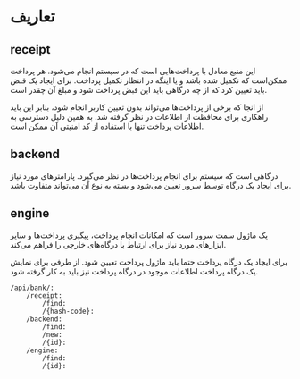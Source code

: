 # تعاریف

## receipt

این منبع معادل با پرداخت‌هایی است که در سیستم انجام می‌شود. هر پرداخت ممکن‌است که تکمیل شده باشد و یا اینگه در انتظار تکمیل پرداخت. برای ایجاد یک قبض باید تعیین کرد که از چه درگاهی باید این قبض پرداخت شود و مبلغ آن چقدر است.

از انجا که برخی از پرداخت‌ها می‌تواند بدون تعیین کاربر انجام شود، بنابر این باید راهکاری برای محافظت از اطلاعات در نظر گرفته شد. به همین دلیل دسترسی به اطلاعات پرداخت تنها با استفاده از کد امنیتی آن ممکن است.

## backend

درگاهی است که سیستم برای انجام پرداخت‌ها در نظر می‌گیرد. پارامترهای مورد نیاز برای ایجاد یک درگاه توسط سرور تعیین می‌شود و بسته به نوع آن می‌تواند متفاوت باشد.

## engine

یک ماژول سمت سرور است که امکانات انجام پرداخت، پیگیری پرداخت‌ها و سایر ابزارهای مورد نیاز برای ارتباط با درگاه‌های خارجی را فراهم می‌کند.

برای ایجاد یک درگاه پرداخت حتما باید ماژول پرداخت تعیین شود. از طرفی برای نمایش یک درگاه پرداخت اطلاعات موجود در درگاه پرداخت نیز باید به کار گرفته شود.


	/api/bank/:
		/receipt:
			/find:
			/{hash-code}:
		/backend:
			/find:
			/new:
			/{id}:
		/engine:
			/find:
			/{id}:
			